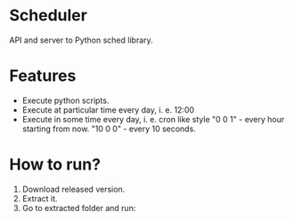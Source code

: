 # Scheduler
API and server to Python sched library.

# Features
- Execute python scripts.
- Execute at particular time every day, i. e. 12:00
- Execute in some time every day, i. e. cron like style "0 0 1" - every hour starting from now. "10 0 0" - every 10 seconds.

# How to run?
1. Download released version.
2. Extract it.
3. Go to extracted folder and run: 
